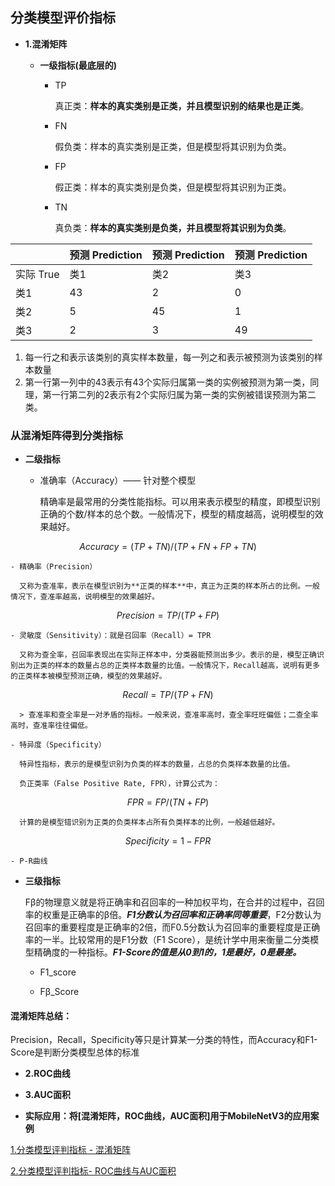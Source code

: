 ## 分类模型评价指标

- **1.混淆矩阵**

  - **一级指标(最底层的)**

    - TP

      真正类：**样本的真实类别是正类，并且模型识别的结果也是正类**。

    - FN

      假负类：样本的真实类别是正类，但是模型将其识别为负类。

    - FP

      假正类：样本的真实类别是负类，但是模型将其识别为正类。

    - TN

      真负类：**样本的真实类别是负类，并且模型将其识别为负类**。

||预测 Prediction|预测 Prediction|预测 Prediction|
|-|-|-|-|
|实际 True|类1|类2|类3|
|类1|43|2|0|
|类2|5|45|1|
|类3|2|3|49|


  1. 每一行之和表示该类别的真实样本数量，每一列之和表示被预测为该类别的样本数量
  2. 第一行第一列中的43表示有43个实际归属第一类的实例被预测为第一类，同理，第一行第二列的2表示有2个实际归属为第一类的实例被错误预测为第二类。

  ### 从混淆矩阵得到分类指标

  - **二级指标**

    - 准确率（Accuracy）—— 针对整个模型

      精确率是最常用的分类性能指标。可以用来表示模型的精度，即模型识别正确的个数/样本的总个数。一般情况下，模型的精度越高，说明模型的效果越好。

$$
Accuracy = (TP+TN)/(TP+FN+FP+TN)
$$

    - 精确率（Precision）

      又称为查准率，表示在模型识别为**正类的样本**中，真正为正类的样本所占的比例。一般情况下，查准率越高，说明模型的效果越好。

$$
Precision = TP/(TP+FP)
$$

    - 灵敏度（Sensitivity）：就是召回率（Recall）= TPR

      又称为查全率，召回率表现出在实际正样本中，分类器能预测出多少。表示的是，模型正确识别出为正类的样本的数量占总的正类样本数量的比值。一般情况下，Recall越高，说明有更多的正类样本被模型预测正确，模型的效果越好。

$$
Recall = TP/(TP+FN)
$$

      

      > 查准率和查全率是一对矛盾的指标。一般来说，查准率高时，查全率旺旺偏低；二查全率高时，查准率往往偏低。

    - 特异度（Specificity）

      特异性指标，表示的是模型识别为负类的样本的数量，占总的负类样本数量的比值。

      负正类率（False Positive Rate, FPR），计算公式为：

$$
FPR=FP/(TN+FP)
$$

      计算的是模型错识别为正类的负类样本占所有负类样本的比例，一般越低越好。

$$
Specificity = 1 - FPR
$$

    - P-R曲线

  - **三级指标**

    Fβ的物理意义就是将正确率和召回率的一种加权平均，在合并的过程中，召回率的权重是正确率的β倍。***F1分数认为召回率和正确率同等重要***，F2分数认为召回率的重要程度是正确率的2倍，而F0.5分数认为召回率的重要程度是正确率的一半。比较常用的是F1分数（F1 Score），是统计学中用来衡量二分类模型精确度的一种指标。***F1-Score的值是从0到1的，1是最好，0是最差。***

    - F1_score 

    - Fβ_Score

  #### 混淆矩阵总结：

  Precision，Recall，Specificity等只是计算某一分类的特性，而Accuracy和F1-Score是判断分类模型总体的标准

- **2.ROC曲线**

- **3.AUC面积**

- **实际应用：将[混淆矩阵，ROC曲线，AUC面积]用于MobileNetV3的应用案例**



[1.分类模型评判指标 - 混淆矩阵](https://www.wolai.com/88n2SjzMd1KpJyZL8bzebB)

[2.分类模型评判指标- ROC曲线与AUC面积](https://www.wolai.com/89brHhKdj5ZYNyXEe1kf2m)
